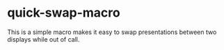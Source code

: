 # quick-swap-macro
This is a simple macro makes it easy to swap presentations between two displays while out of call.
